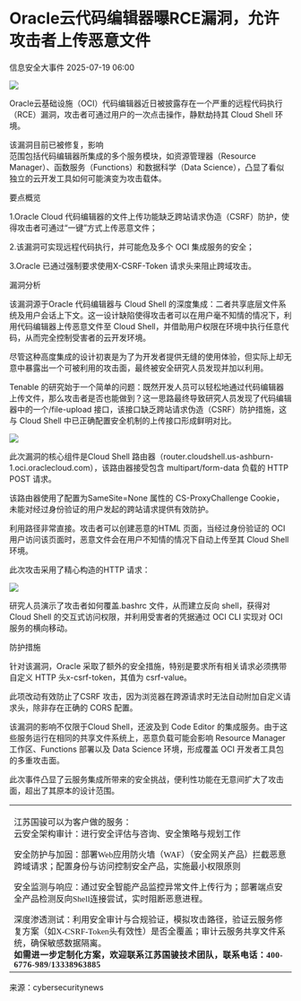 #  Oracle云代码编辑器曝RCE漏洞，允许攻击者上传恶意文件  
 信息安全大事件   2025-07-19 06:00  
  
![](https://mmbiz.qpic.cn/sz_mmbiz_png/JqliagemfTA5vQEM4wanuS6xRI4m1z333LzSzRjrgvAia6PYo7ngxNvzfxCibxlSJrjWvI3Eba4XHYjOcKmIic42FA/640?wx_fmt=png&from=appmsg "")  
  
Oracle云基础设施（OCI）代码编辑器近日被披露存在一个严重的远程代码执行（RCE）漏洞，攻击者可通过用户的一次点击操作，静默劫持其 Cloud Shell 环境。  
  
该漏洞目前已被修复，影响  
范围包括代码编辑器所集成的多个服务模块，如资源管理器（Resource Manager）、函数服务（Functions）和数据科学（Data Science），凸显了看似独立的云开发工具如何可能演变为攻击载体。  
  
要点概览  
  
1.Oracle Cloud 代码编辑器的文件上传功能缺乏跨站请求伪造（CSRF）防护，使得攻击者可通过“一键”方式上传恶意文件；  
  
2.该漏洞可实现远程代码执行，并可能危及多个 OCI 集成服务的安全；  
  
3.Oracle 已通过强制要求使用X-CSRF-Token 请求头来阻止跨域攻击。  
  
漏洞分析  
  
该漏洞源于Oracle 代码编辑器与 Cloud Shell 的深度集成：二者共享底层文件系统及用户会话上下文。这一设计缺陷使得攻击者可以在用户毫不知情的情况下，利用代码编辑器上传恶意文件至 Cloud Shell，并借助用户权限在环境中执行任意代码，从而完全控制受害者的云开发环境。  
  
尽管这种高度集成的设计初衷是为了为开发者提供无缝的使用体验，但实际上却无意中暴露出一个可被利用的攻击面，最终被安全研究人员发现并加以利用。  
  
Tenable 的研究始于一个简单的问题：既然开发人员可以轻松地通过代码编辑器上传文件，那么攻击者是否也能做到？这一思路最终导致研究人员发现了代码编辑器中的一个/file-upload 接口，该接口缺乏跨站请求伪造（CSRF）防护措施，这与 Cloud Shell 中已正确配置安全机制的上传接口形成鲜明对比。  
  
![](https://mmbiz.qpic.cn/sz_mmbiz_png/JqliagemfTA5vQEM4wanuS6xRI4m1z33312n9DzbBWmM45icLh4OTDDUzqpGQzzGTaQpyflEPOsIQqjP91ML3Vug/640?wx_fmt=png&from=appmsg "")  
  
此次漏洞的核心组件是Cloud Shell 路由器（router.cloudshell.us-ashburn-1.oci.oraclecloud.com），该路由器接受包含 multipart/form-data 负载的 HTTP POST 请求。  
  
该路由器使用了配置为SameSite=None 属性的 CS-ProxyChallenge Cookie，未能对经过身份验证的用户发起的跨站请求提供有效防护。  
  
利用路径非常直接。攻击者可以创建恶意的HTML 页面，当经过身份验证的 OCI 用户访问该页面时，恶意文件会在用户不知情的情况下自动上传至其 Cloud Shell 环境。  
  
此次攻击采用了精心构造的HTTP 请求：  
  
![](https://mmbiz.qpic.cn/sz_mmbiz_png/JqliagemfTA5vQEM4wanuS6xRI4m1z3334BZSibolZNjUCncK5urHywE5OGxy5UylDOUfz4zjq29v6jCyYRRugzw/640?wx_fmt=png&from=appmsg "")  
  
研究人员演示了攻击者如何覆盖.bashrc 文件，从而建立反向 shell，获得对 Cloud Shell 的交互式访问权限，并利用受害者的凭据通过 OCI CLI 实现对 OCI 服务的横向移动。  
  
防护措施  
  
针对该漏洞，Oracle 采取了额外的安全措施，特别是要求所有相关请求必须携带自定义 HTTP 头x-csrf-token，其值为 csrf-value。  
  
此项改动有效防止了CSRF 攻击，因为浏览器在跨源请求时无法自动附加自定义请求头，除非存在正确的 CORS 配置。  
  
该漏洞的影响不仅限于Cloud Shell，还波及到 Code Editor 的集成服务。由于这些服务运行在相同的共享文件系统上，恶意负载可能会影响 Resource Manager 工作区、Functions 部署以及 Data Science 环境，形成覆盖 OCI 开发者工具包的多重攻击面。  
  
此次事件凸显了云服务集成所带来的安全挑战，便利性功能在无意间扩大了攻击面，超出了其原本的设计范围。  
<table><tbody><tr><td data-colwidth="576"><p data-pm-slice="4 4 []" style="margin-bottom: 0px;"><span style="font-family: 宋体;font-size: 10.5pt;"><font face="宋体"><span leaf=""><span textstyle="" style="font-size: 15px;">江苏国骏可以为客户做的服务：</span></span></font></span><span style="font-family: 宋体;font-size: 10.5pt;"><span leaf=""><br/></span></span><span style="font-family: 宋体;font-size: 10.5pt;"><font face="宋体"><span leaf=""><span textstyle="" style="font-size: 15px;">云安全架构审计：进行</span></span></font></span><span style="font-family: 宋体;font-size: 10.5pt;"><font face="宋体"><span leaf=""><span textstyle="" style="font-size: 15px;">安全评估与咨询、安全策略与规划</span></span></font></span><span style="font-family: 宋体;font-size: 10.5pt;"><font face="宋体"><span leaf=""><span textstyle="" style="font-size: 15px;">工作</span></span></font></span></p><p data-pm-slice="0 0 []" style="margin-bottom: 0px;"><span style="font-family: 宋体;font-size: 10.5pt;"><font face="宋体"><span leaf=""><span textstyle="" style="font-size: 15px;">安全防护与加固：部署</span></span></font><font face="宋体"><span leaf=""><span textstyle="" style="font-size: 15px;">Web应用防火墙（WAF）（安全网关产品）拦截恶意跨域请求；配置身份与访问控制安全产品，实施最小权限原则</span></span></font></span></p><p data-pm-slice="0 0 []" style="margin-bottom: 0px;"><span style="font-family: 宋体;font-size: 10.5pt;"><font face="宋体"><span leaf=""><span textstyle="" style="font-size: 15px;">安全监测与响应：通过安全智能产品监控异常文件上传行为；部署端点安全产品检测反向</span></span></font><font face="宋体"><span leaf=""><span textstyle="" style="font-size: 15px;">Shell连接尝试，实时阻断恶意进程。</span></span></font></span><span style="font-family: 宋体;font-size: 10.5pt;"><o:p></o:p></span></p><p style="margin-bottom: 0px;"><span style="font-family: 宋体;font-size: 10.5pt;"><font face="宋体"><span leaf=""><span textstyle="" style="font-size: 15px;">深度渗透测试：</span></span></font></span><span style="font-family: 宋体;font-size: 10.5pt;"><font face="宋体"><span leaf=""><span textstyle="" style="font-size: 15px;">利用</span></span></font></span><span style="font-family: 宋体;font-size: 10.5pt;"><font face="宋体"><span leaf=""><span textstyle="" style="font-size: 15px;">安全审计与合规验证，模拟攻击路径，验证云服务修复方案（如X-CSRF-Token头有效性）是否全覆盖；审计云服务共享文件系统，确保敏感数据隔离。</span></span></font></span></p><section><span style="color: rgba(0, 0, 0, 0.9);font-family: 宋体;font-size: 15px;font-style: normal;font-variant-ligatures: normal;font-variant-caps: normal;font-weight: 700;letter-spacing: 0.544px;orphans: 2;text-align: justify;text-indent: 0px;text-transform: none;widows: 2;word-spacing: 0px;-webkit-text-stroke-width: 0px;background-color: rgb(255, 255, 255);text-decoration-thickness: initial;text-decoration-style: initial;text-decoration-color: initial;display: inline !important;float: none;" data-pm-slice="0 0 []"><span leaf="">如需进一步定制化方案，欢迎联系江苏国骏技术团队，联系电话：400-6776-989/13338963885</span></span></section></td></tr></tbody></table>  
来源：cybersecuritynews  
  
  
  
  
  
  
  
  
